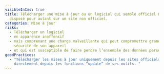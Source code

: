 ```yaml
---
visibleInCms: true
title: Télécharger une mise à jour ou un logiciel qui semble officiel mais
  disposé pour autant sur un site non officiel.
categories: Mise à jour
risks:
  - Télécharger un logiciel
  - en apparence inoffensif
  - mais comprenant une charge malveillante qui peut compromettre grandement la
    sécurité de son appareil
  - et qui est susceptible de faire perdre l’ensemble des données personnelles.
goodPractices:
  - "Télécharger les mises à jour uniquement depuis les sites officiels ou
    directement depuis les fonctions “update” de ses outils. "
---
```


